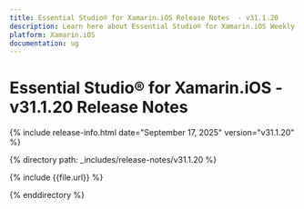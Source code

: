 ```yaml
---
title: Essential Studio® for Xamarin.iOS Release Notes  - v31.1.20
description: Learn here about Essential Studio® for Xamarin.iOS Weekly Nuget Release - Release Notes - v31.1.20
platform: Xamarin.iOS
documentation: ug
---
```


# Essential Studio® for Xamarin.iOS - v31.1.20 Release Notes

{% include release-info.html date="September 17, 2025"  version="v31.1.20" %}

{% directory path: _includes/release-notes/v31.1.20 %}

{% include {{file.url}} %}

{% enddirectory %}